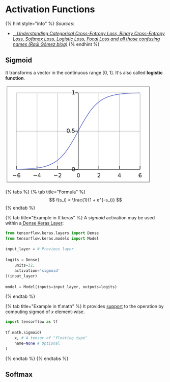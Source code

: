# Activation Functions

{% hint style="info" %}
_Sources:_

* \_\_[_Understanding Categorical Cross-Entropy Loss, Binary Cross-Entropy Loss, Softmax Loss, Logistic Loss, Focal Loss and all those confusing names \(Raúl Gómez blog\)_](https://gombru.github.io/2018/05/23/cross_entropy_loss/)
{% endhint %}

## Sigmoid

It transforms a vector in the continuous range \[0, 1\]. It's also called **logistic function**.

![](../../.gitbook/assets/image%20%2888%29.png)

{% tabs %}
{% tab title="Formula" %}
$$
f(s_i) = \frac{1}{1 + e^{-s_i}}
$$
{% endtab %}

{% tab title="Example in tf.keras" %}
A _sigmoid_ activation may be used within a[ Dense Keras Layer](https://www.tensorflow.org/versions/r2.0/api_docs/python/tf/keras/layers/Dense?hl=en):

```python
from tensorflow.keras.layers import Dense
from tensorflow.keras.models import Model

input_layer = # Previous layer

logits = Dense(
    units=32,
    activation='sigmoid'
)(input_layer)

model = Model(inputs=input_layer, outputs=logits)
```
{% endtab %}

{% tab title="Example in tf.math" %}
It provides [support](https://www.tensorflow.org/versions/r2.0/api_docs/python/tf/math/sigmoid?hl=en) to the operation by computing sigmod of _x_ element-wise.

```python
import tensorflow as tf

tf.math.sigmoid(
    x, # A tensor of "floating type"
    name=None # Optional
)
```
{% endtab %}
{% endtabs %}

## Softmax



